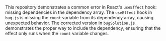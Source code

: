 This repository demonstrates a common error in React's `useEffect` hook: missing dependencies in the dependency array.  The `useEffect` hook in `bug.js` is missing the `count` variable from its dependency array, causing unexpected behavior. The corrected version in `bugSolution.js` demonstrates the proper way to include the dependency, ensuring that the effect only runs when the `count` variable changes.